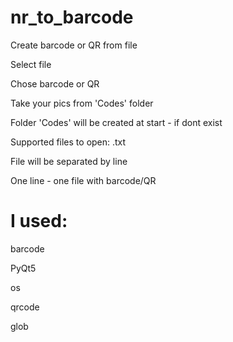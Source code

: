 # nr_to_barcode
Create barcode or QR from file

Select file

Chose barcode or QR

Take your pics from 'Codes' folder

Folder 'Codes' will be created at start - if dont exist

Supported files to open: .txt

File will be separated by line

One line - one file with barcode/QR

# I used:

barcode

PyQt5

os

qrcode

glob
